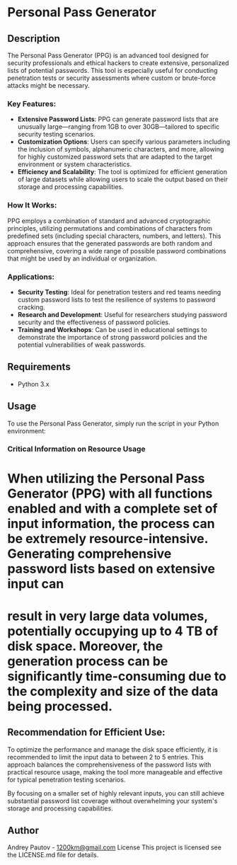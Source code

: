 # Personal Pass Generator

## Description
The Personal Pass Generator (PPG) is an advanced tool designed for security professionals and ethical hackers to create extensive, personalized lists of potential passwords. This tool is especially useful for conducting penetration tests or security assessments where custom or brute-force attacks might be necessary.

### Key Features:
- **Extensive Password Lists**: PPG can generate password lists that are unusually large—ranging from 1GB to over 30GB—tailored to specific security testing scenarios.
- **Customization Options**: Users can specify various parameters including the inclusion of symbols, alphanumeric characters, and more, allowing for highly customized password sets that are adapted to the target environment or system characteristics.
- **Efficiency and Scalability**: The tool is optimized for efficient generation of large datasets while allowing users to scale the output based on their storage and processing capabilities.

### How It Works:
PPG employs a combination of standard and advanced cryptographic principles, utilizing permutations and combinations of characters from predefined sets (including special characters, numbers, and letters). This approach ensures that the generated passwords are both random and comprehensive, covering a wide range of possible password combinations that might be used by an individual or organization.

### Applications:
- **Security Testing**: Ideal for penetration testers and red teams needing custom password lists to test the resilience of systems to password cracking.
- **Research and Development**: Useful for researchers studying password security and the effectiveness of password policies.
- **Training and Workshops**: Can be used in educational settings to demonstrate the importance of strong password policies and the potential vulnerabilities of weak passwords.

## Requirements
- Python 3.x

## Usage
To use the Personal Pass Generator, simply run the script in your Python environment:

### Critical Information on Resource Usage
# When utilizing the Personal Pass Generator (PPG) with all functions enabled and with a complete set of input information, the process can be extremely resource-intensive. Generating comprehensive password lists based on extensive input can
# result in very large data volumes, potentially occupying up to 4 TB of disk space. Moreover, the generation process can be significantly time-consuming due to the complexity and size of the data being processed.

## Recommendation for Efficient Use:
To optimize the performance and manage the disk space efficiently, it is recommended to limit the input data to between 2 to 5 entries. This approach balances the comprehensiveness of the password lists with practical resource usage, making the tool more manageable and effective for typical penetration testing scenarios.

By focusing on a smaller set of highly relevant inputs, you can still achieve substantial password list coverage without overwhelming your system's storage and processing capabilities.



## Author
Andrey Pautov - 1200km@gmail.com
License
This project is licensed see the LICENSE.md file for details.

